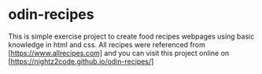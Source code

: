 # odin-recipes

This is simple exercise project to create food recipes webpages using basic knowledge in html and css. All recipes were referenced from [https://www.allrecipes.com] and you can visit this project online on [https://nightz2code.github.io/odin-recipes/]


